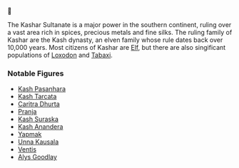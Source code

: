 📑[](.)

The Kashar Sultanate is a major power in the southern continent, ruling over a vast area rich in spices, precious metals and fine silks. The ruling family of Kashar are the Kash dynasty, an elven family whose rule dates back over 10,000 years. Most citizens of Kashar are [Elf](../../Species/Homonids/Elf.md), but there are also singificant populations of [Loxodon](../../Species/Homonids/Loxodon.md) and [Tabaxi](../../Species/Homonids/Tabaxi.md).

### Notable Figures
- [Kash Pasanhara](../../People/Kasharites/Kash%20Pasanhara.md)
- [Kash Tarcata](../../People/Kasharites/Kash%20Tarcata.md)
- [Caritra Dhurta](../../People/Kasharites/Caritra%20Dhurta.md)
- [Pranja](../../People/Kasharites/Pranja.md)
- [Kash Suraska](../../People/Kasharites/Kash%20Suraska.md)
- [Kash Anandera](../../People/Kasharites/Kash%20Anandera.md)
- [Yapmak](../../People/Kasharites/Yapmak.md)
- [Unna Kausala](../../People/Kasharites/Unna%20Kausala.md)
- [Ventis](../../People/Pirates/Ventis.md)
- [Alys Goodlay](../../People/Pirates/Alys%20Goodlay.md)